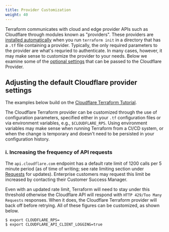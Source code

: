 ```yaml
---
title: Provider Customization
weight: 40
---
```



Terraform communicates with cloud and edge provider APIs such as Cloudflare through modules known as "providers". These providers are [installed automatically](/terraform/tutorial/hello-world/#2-initializing-terraform-and-the-cloudflare-provider) when you run `terraform init` in a directory that has a `.tf` file containing a provider. Typically, the only required parameters to the provider are what's requried to authenticate. In many cases, however, it may make sense to customize the provider to your needs. Below we examine some of the [optional settings](https://www.terraform.io/docs/providers/cloudflare/#argument-reference) that can be passed to the Cloudflare Provider.

## Adjusting the default Cloudflare provider settings

<Aside>

The examples below build on the <a href="https://developers.cloudflare.com/terraform/tutorial/">Cloudflare Terraform Tutorial</a>.
</Aside>

The Cloudflare Terraform provider can be customized through the use of configuration parameters, specified either in your `.tf` configuration files or via environment variables, e.g., `$CLOUDFLARE_RPS`. Using environment variables may make sense when running Terraform from a CI/CD system, or when the change is temporary and doesn't need to be persisted in your configuration history.

### i. Increasing the frequency of API requests
The `api.cloudflare.com` endpoint has a default rate limit of 1200 calls per 5 minute period (as of time of writing; see rate limiting section under [Requests](https://api.cloudflare.com/#getting-started-requests) for updates). Enterprise customers may request this limit be increased by contacting their Customer Success Manager.

Even with an updated rate limit, Terraform will need to stay under this threshold otherwise the Cloudflare API will respond with `HTTP 429/Too Many Requests` responses. When it does, the Cloudflare Terraform provider will back off before retrying. All of these figures can be customized, as shown below.

```
$ export CLOUDFLARE_RPS=
$ export CLOUDFLARE_API_CLIENT_LOGGING=true
```





